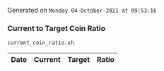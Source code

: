 Generated on `Monday 04-October-2021 at 09:53:16`

### Current to Target Coin Ratio
`current_coin_ratio.sh`

Date|Current|Target|Ratio
---|---|---|---
